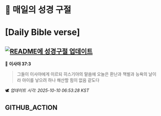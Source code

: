 # 🙏 매일의 성경 구절
# [Daily Bible verse]
## [![README에 성경구절 업데이트](https://github.com/DONGSUKA/first_test/actions/workflows/update-readme-bible.yml/badge.svg)](https://github.com/DONGSUKA/first_test/actions/workflows/update-readme-bible.yml)
<!-- START_BIBLE_VERSE -->
📖 **이사야 37:3**
> 그들이 이사야에게 이르되 히스기야의 말씀에 오늘은 환난과 책벌과 능욕의 날이라 아이를 낳으려 하나 해산할 힘이 없음 같도다

🕊️ _업데이트 시각: 2025-10-10 06:53:28 KST_
  <!-- END_BIBLE_VERSE -->
## GITHUB_ACTION
